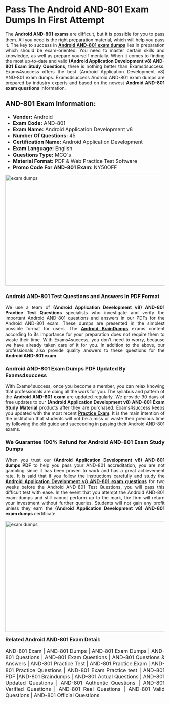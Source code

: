 <h1><strong><strong>Pass The Android AND-801 Exam Dumps In First Attempt</strong></strong></h1> <p style="text-align:justify">The <strong>Android AND-801 exams</strong> are difficult, but it is possible for you to pass them. All you need is the right preparation material, which will help you pass it. The key to success in <a href="https://www.exams4success.com/android/and-801-pdf-exam-dumps"><strong>Android AND-801 exam dumps</strong></a> lies in preparation which should be exam-oriented. You need to master certain skills and knowledge, as well as prepare yourself mentally. When it comes to finding the most up-to-date and valid <strong>(Android Application Development v8) AND-801 Exam Study Questions</strong>, there is nothing better than Exams4success. Exams4success offers the best (Android Application Development v8) AND-801 exam dumps. Exams4success Android AND-801 exam dumps are prepared by industry experts and based on the newest <strong>Android AND-801 exam questions</strong> information.</p> <h2><strong><strong>AND-801 Exam Information:</strong></strong></h2> <ul> <li><span style="font-size:16px"><strong>Vender:</strong> Android</span></li> <li><span style="font-size:16px"><strong>Exam Code:</strong> AND-801</span></li> <li><span style="font-size:16px"><strong>Exam Name:</strong> Android Application Development v8</span></li> <li><span style="font-size:16px"><strong>Number Of Questions:</strong> 45</span></li> <li><span style="font-size:16px"><strong>Certification Name:</strong> Android Application Development</span></li> <li><span style="font-size:16px"><strong>Exam Language:</strong> English</span></li> <li><span style="font-size:16px"><strong>Questions Type:</strong> MCQ`s</span></li> <li><span style="font-size:16px"><strong>Material Format:</strong> PDF & Web Practice Test Software</span></li> <li><span style="font-size:16px"><strong>Promo Code For AND-801 Exam: </strong>NY50OFF</span></li> </ul> <p><a href="https://www.exams4success.com/android/and-801-pdf-exam-dumps" rel="no-follow"><img alt="exam dumps" src="https://www.certcollections.com/uploads/content/infrist1.png" style="height:350px; width:750px" /></a></p> <h3><strong>Android AND-801 Test Questions and Answers In PDF Format</strong></h3> <p style="text-align:justify">We use a team of <strong>(Android Application Development v8) AND-801 Practice Test Questions</strong> specialists who investigate and verify the important Android AND-801 questions and answers in our PDFs for the Android AND-801 exam. These dumps are presented in the simplest possible format for users. The <a href="https://www.exams4success.com/android-exam-dumps"><strong>Android BrainDumps</strong></a> exams content according to its importance for your preparation does not require them to waste their time. With Exams4success, you don't need to worry, because we have already taken care of it for you. In addition to the above, our professionals also provide quality answers to these questions for the<strong> Android AND-801 exam</strong>.</p> <h3><strong> Android AND-801 Exam Dumps PDF Updated By Exams4success</strong></h3> <p style="text-align:justify">With Exams4success, once you become a member, you can relax knowing that professionals are doing all the work for you. The syllabus and pattern of the <strong>Android AND-801 exam </strong>are updated regularly. We provide 90 days of free updates to our <strong>(Android Application Development v8) AND-801 Exam Study Material</strong> products after they are purchased. Exams4success keeps you updated with the most recent <a href="https://www.exams4success.com/"><strong>Practice Exam</strong></a>. It is the main intention of the institution that students will not be a miss or waste their precious time by following the old guide and succeeding in passing their Android AND-801 exams.</p> <h3 style="text-align:justify"><strong>We Guarantee 100% Refund for Android AND-801 Exam Study Dumps</strong></h3> <p style="text-align:justify">When you trust our <strong>(Android Application Development v8) AND-801 dumps PDF</strong> to help you pass your AND-801 accreditation, you are not gambling since it has been proven to work and has a great achievement rate. It is said that if you follow the instructions carefully and study the <a href="https://www.exams4success.com/android/and-801-pdf-exam-dumps"><strong>Android Application Development v8 AND-801 exam questions</strong></a> for two weeks before the Android AND-801 Test Questions, you will pass this difficult test with ease. In the event that you attempt the Android AND-801 exam dumps and still cannot perform up to the mark, the firm will return your investment without further queries. Students will not gain any profit unless they earn the <strong>(Android Application Development v8) AND-801 exam dumps</strong> certificate.</p> <p style="text-align:justify"><a href="https://www.exams4success.com/android/and-801-pdf-exam-dumps" rel="no-follow"><img alt="exam dumps" src="https://www.certcollections.com/uploads/content/free_demo1.png" style="height:350px; width:750px" /></a></p> <p style="text-align:justify"><span style="font-size:16px"><strong>Related Android AND-801 Exam Detail:</strong></span><br /> <br /> <span style="font-size:16px">AND-801 Exam | AND-801 Dumps | AND-801 Exam Dumps | AND-801 Questions | AND-801 Exam Questions | AND-801 Questions & Answers | AND-801 Practice Test | AND-801 Practice Exam | AND-801 Practice Questions | AND-801 Exam Practice test | AND-801 PDF |AND-801 Braindumps | AND-801 Actual Questions | AND-801 Updated Questions | AND-801 Authentic Questions | AND-801 Verified Questions | AND-801 Real Questions | AND-801 Valid Questions | AND-801 Official Questions</span></p>
